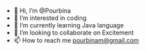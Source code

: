 - 👋 Hi, I’m @Pourbina
- 👀 I’m interested in coding
- 🌱 I’m currently learning Java language 
- 💞️ I’m looking to collaborate on Excitement
- 📫 How to reach me pourbinam@gmail.com

<!---
Pourbina/Pourbina is a ✨ special ✨ repository because its `README.md` (this file) appears on your GitHub profile.
You can click the Preview link to take a look at your changes.
--->
